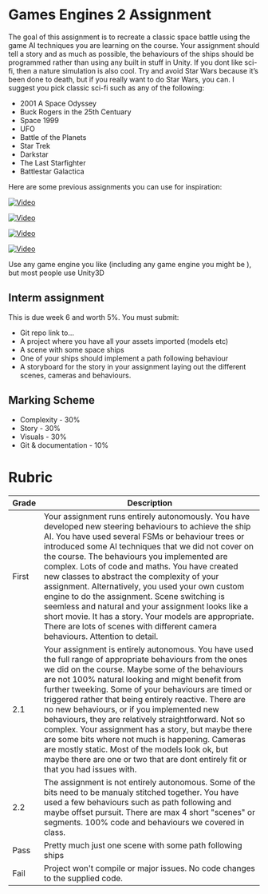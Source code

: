 # Games Engines 2 Assignment

The goal of this assignment is to recreate a classic space battle using the game AI techniques you are learning on the course. Your assignment should tell a story and as much as possible, the behaviours of the ships should be programmed rather than using any built in stuff in Unity. If you dont like sci-fi, then a nature simulation is also cool. Try and avoid Star Wars because it’s been done to death, but if you really want to do Star Wars, you can. I suggest you pick classic sci-fi such as any of the following:

- 2001 A Space Odyssey
- Buck Rogers in the 25th Centuary
- Space 1999
- UFO
- Battle of the Planets
- Star Trek
- Darkstar
- The Last Starfighter
- Battlestar Galactica

Here are some previous assignments you can use for inspiration:

[![Video](http://img.youtube.com/vi/TkehS8EH2WQ/0.jpg)](http://www.youtube.com/watch?v=TkehS8EH2WQ)

[![Video](http://img.youtube.com/vi/GdYAzGS0evA/0.jpg)](http://www.youtube.com/watch?v=GdYAzGS0evA)

[![Video](http://img.youtube.com/vi/UIS46a4Wczg/0.jpg)](http://www.youtube.com/watch?v=UIS46a4Wczg)

[![Video](http://img.youtube.com/vi/9pQaaBg91Zc/0.jpg)](http://www.youtube.com/watch?v=9pQaaBg91Zc)

Use any game engine you like (including any game engine you might be ), but most people use Unity3D

## Interm assignment
This is due week 6 and worth 5%. You must submit:

- Git repo link to...
- A project where you have all your assets imported (models etc)
- A scene with some space ships
- One of your ships should implement a path following behaviour
- A storyboard for the story in your assignment laying out the different scenes, cameras and behaviours.

## Marking Scheme
- Complexity - 30%
- Story - 30%
- Visuals - 30%
- Git & documentation - 10%

Rubric
======


| Grade | Description |
| ------|-------------|
| First | Your assignment runs entirely autonomously. You have developed new steering behaviours to achieve the ship AI. You have used several FSMs or behaviour trees or introduced some AI techniques that we did not cover on the course. The behaviours you implemented are complex. Lots of code and maths. You have created new classes to abstract the complexity of your assignment. Alternatively, you used your own custom engine to do the assignment. Scene switching is seemless and natural and your assignment looks like a short movie. It has a story. Your models are appropriate. There are lots of scenes with different camera behaviours. Attention to detail.|
| 2.1 | Your assignment is entirely autonomous. You have used the full range of appropriate behaviours from the ones we did on the course. Maybe some of the behaviours are not 100% natural looking and might benefit from further tweeking. Some of your behaviours are timed or triggered rather that being entirely reactive. There are no new behaviours, or if you implemented new behaviours, they are relatively straightforward. Not so complex. Your assignment has a story, but maybe there are some bits where not much is happening. Cameras are mostly static. Most of the models look ok, but maybe there are one or two that are dont entirely fit or that you had issues with. |
| 2.2 | The assignment is not entirely autonomous. Some of the bits need to be manualy stitched together. You have used a few behaviours such as path following and maybe offset pursuit. There are max 4 short "scenes" or segments. 100% code and behaviours we covered in class. |
| Pass | Pretty much just one scene with some path following ships|
| Fail | Project won't compile or major issues. No code changes to the supplied code. |